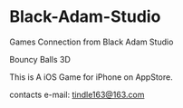 # Black-Adam-Studio
Games Connection from Black Adam Studio

Bouncy Balls 3D

This is A iOS Game for iPhone on AppStore.

contacts
e-mail: tindle163@163.com


